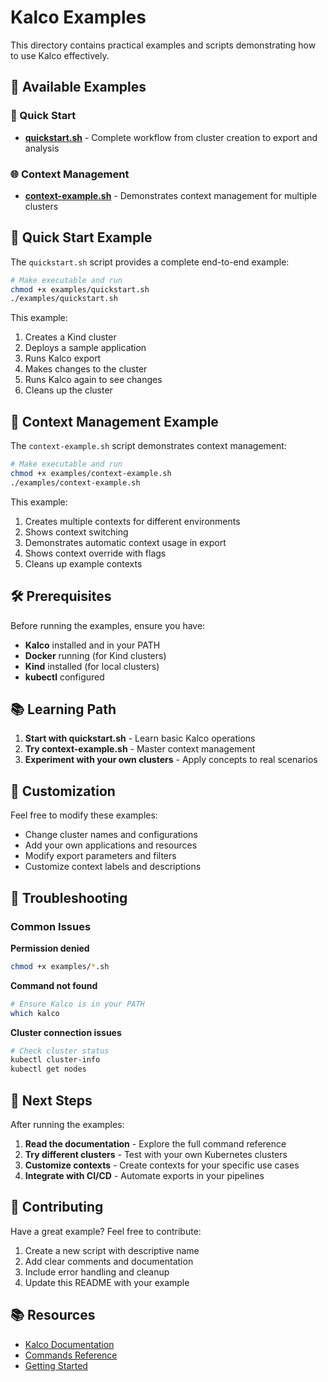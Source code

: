 # Kalco Examples

This directory contains practical examples and scripts demonstrating how to use Kalco effectively.

## 📁 Available Examples

### 🚀 Quick Start
- **[quickstart.sh](quickstart.sh)** - Complete workflow from cluster creation to export and analysis

### 🌐 Context Management
- **[context-example.sh](context-example.sh)** - Demonstrates context management for multiple clusters

## 🎯 Quick Start Example

The `quickstart.sh` script provides a complete end-to-end example:

```bash
# Make executable and run
chmod +x examples/quickstart.sh
./examples/quickstart.sh
```

This example:
1. Creates a Kind cluster
2. Deploys a sample application
3. Runs Kalco export
4. Makes changes to the cluster
5. Runs Kalco again to see changes
6. Cleans up the cluster

## 🔄 Context Management Example

The `context-example.sh` script demonstrates context management:

```bash
# Make executable and run
chmod +x examples/context-example.sh
./examples/context-example.sh
```

This example:
1. Creates multiple contexts for different environments
2. Shows context switching
3. Demonstrates automatic context usage in export
4. Shows context override with flags
5. Cleans up example contexts

## 🛠️ Prerequisites

Before running the examples, ensure you have:

- **Kalco** installed and in your PATH
- **Docker** running (for Kind clusters)
- **Kind** installed (for local clusters)
- **kubectl** configured

## 📚 Learning Path

1. **Start with quickstart.sh** - Learn basic Kalco operations
2. **Try context-example.sh** - Master context management
3. **Experiment with your own clusters** - Apply concepts to real scenarios

## 🔧 Customization

Feel free to modify these examples:

- Change cluster names and configurations
- Add your own applications and resources
- Modify export parameters and filters
- Customize context labels and descriptions

## 🐛 Troubleshooting

### Common Issues

**Permission denied**
```bash
chmod +x examples/*.sh
```

**Command not found**
```bash
# Ensure Kalco is in your PATH
which kalco
```

**Cluster connection issues**
```bash
# Check cluster status
kubectl cluster-info
kubectl get nodes
```

## 📖 Next Steps

After running the examples:

1. **Read the documentation** - Explore the full command reference
2. **Try different clusters** - Test with your own Kubernetes clusters
3. **Customize contexts** - Create contexts for your specific use cases
4. **Integrate with CI/CD** - Automate exports in your pipelines

## 🤝 Contributing

Have a great example? Feel free to contribute:

1. Create a new script with descriptive name
2. Add clear comments and documentation
3. Include error handling and cleanup
4. Update this README with your example

## 📚 Resources

- [Kalco Documentation](../docs/)
- [Commands Reference](../docs/commands/)
- [Getting Started](../docs/getting-started/)
